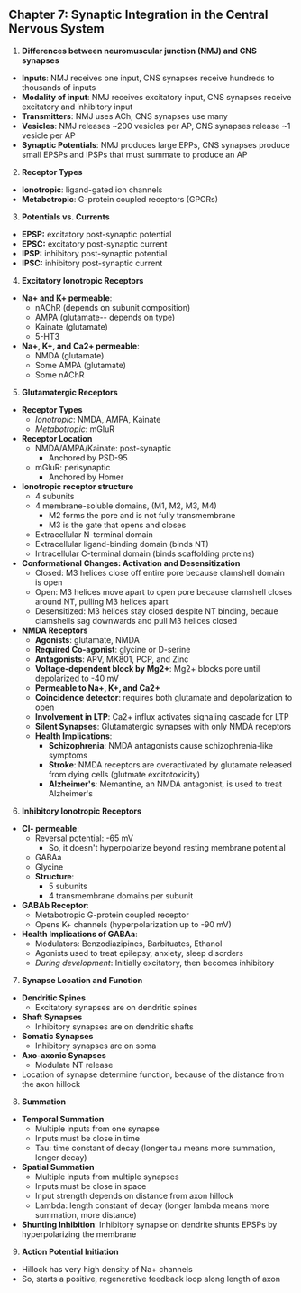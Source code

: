 ## Chapter 7: Synaptic Integration in the Central Nervous System

1. **Differences between neuromuscular junction (NMJ) and CNS synapses**
- **Inputs**: NMJ receives one input, CNS synapses receive hundreds to thousands of inputs
- **Modality of input**: NMJ receives excitatory input, CNS synapses receive excitatory and inhibitory input
- **Transmitters**: NMJ uses ACh, CNS synapses use many
- **Vesicles**: NMJ releases ~200 vesicles per AP, CNS synapses release ~1 vesicle per AP
- **Synaptic Potentials**: NMJ produces large EPPs, CNS synapses produce small EPSPs and IPSPs that must summate to produce an AP

2. **Receptor Types**
- **Ionotropic**: ligand-gated ion channels
- **Metabotropic**: G-protein coupled receptors (GPCRs)

3. **Potentials vs. Currents**
- **EPSP:** excitatory post-synaptic potential
- **EPSC:** excitatory post-synaptic current
- **IPSP:** inhibitory post-synaptic potential
- **IPSC:** inhibitory post-synaptic current

4. **Excitatory Ionotropic Receptors**
- **Na+ and K+ permeable**:
    - nAChR (depends on subunit composition)
    - AMPA (glutamate-- depends on type)
    - Kainate (glutamate)
    - 5-HT3
- **Na+, K+, and Ca2+ permeable**:
    - NMDA (glutamate)
    - Some AMPA (glutamate)
    - Some nAChR

5. **Glutamatergic Receptors**
- **Receptor Types**
    - *Ionotropic*: NMDA, AMPA, Kainate
    - *Metabotropic*: mGluR
- **Receptor Location**
    - NMDA/AMPA/Kainate: post-synaptic
        - Anchored by PSD-95
    - mGluR: perisynaptic
        - Anchored by Homer
- **Ionotropic receptor structure**
    - 4 subunits
    - 4 membrane-soluble domains, (M1, M2, M3, M4)
        - M2 forms the pore and is not fully transmembrane
        - M3 is the gate that opens and closes
    - Extracellular N-terminal domain
    - Extracellular ligand-binding domain (binds NT)
    - Intracellular C-terminal domain (binds scaffolding proteins)
- **Conformational Changes: Activation and Desensitization**
    - Closed: M3 helices close off entire pore because clamshell domain is open
    - Open: M3 helices move apart to open pore because clamshell closes around NT, pulling M3 helices apart
    - Desensitized: M3 helices stay closed despite NT binding, becaue clamshells sag downwards and pull M3 helices closed
- **NMDA Receptors**
    - **Agonists**: glutamate, NMDA
    - **Required Co-agonist**: glycine or D-serine
    - **Antagonists**: APV, MK801, PCP, and Zinc
    - **Voltage-dependent block by Mg2+**: Mg2+ blocks pore until depolarized to -40 mV
    - **Permeable to Na+, K+, and Ca2+**
    - **Coincidence detector**: requires both glutamate and depolarization to open
    - **Involvement in LTP**: Ca2+ influx activates signaling cascade for LTP
    - **Silent Synapses**: Glutamatergic synapses with only NMDA receptors
    - **Health Implications**:
        - **Schizophrenia**: NMDA antagonists cause schizophrenia-like symptoms
        - **Stroke**: NMDA receptors are overactivated by glutamate released from dying cells (glutmate excitotoxicity)
        - **Alzheimer's**: Memantine, an NMDA antagonist, is used to treat Alzheimer's
6. **Inhibitory Ionotropic Receptors**
- **Cl- permeable**:
    - Reversal potential: -65 mV
        - So, it doesn't hyperpolarize beyond resting membrane potential
    - GABAa
    - Glycine
    - **Structure**:
        - 5 subunits
        - 4 transmembrane domains per subunit
- **GABAb Receptor**:
    - Metabotropic G-protein coupled receptor
    - Opens K+ channels (hyperpolarization up to -90 mV)
- **Health Implications of GABAa**:
    - Modulators: Benzodiazipines, Barbituates, Ethanol
    - Agonists used to treat epilepsy, anxiety, sleep disorders
    - *During development*: Initially excitatory, then becomes inhibitory
7. **Synapse Location and Function**
- **Dendritic Spines**
   - Excitatory synapses are on dendritic spines
- **Shaft Synapses**
   - Inhibitory synapses are on dendritic shafts
- **Somatic Synapses**
   - Inhibitory synapses are on soma
- **Axo-axonic Synapses**
   - Modulate NT release
- Location of synapse determine function, because of the distance from the axon hillock
8. **Summation**
- **Temporal Summation**
    - Multiple inputs from one synapse
    - Inputs must be close in time
    - Tau: time constant of decay (longer tau means more summation, longer decay)
- **Spatial Summation**
    - Multiple inputs from multiple synapses
    - Inputs must be close in space
    - Input strength depends on distance from axon hillock
    - Lambda: length constant of decay (longer lambda means more summation, more distance)
- **Shunting Inhibition**: Inhibitory synapse on dendrite shunts EPSPs by hyperpolarizing the membrane
9. **Action Potential Initiation**
- Hillock has very high density of Na+ channels
- So, starts a positive, regenerative feedback loop along length of axon